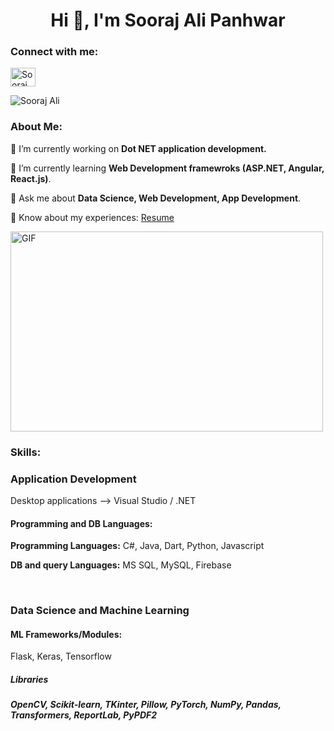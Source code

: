 <!--
**Soorajalipanhwar/Soorajalipanhwar-** is a ✨ _special_ ✨ repository because its `README.md` (this file) appears on your GitHub profile. -->

<!DOCTYPE html>
<html lang="en">
<head>
    <meta charset="UTF-8">
    <meta http-equiv="X-UA-Compatible" content="IE=edge">
    <meta name="viewport" content="width=device-width, initial-scale=1.0">
</head>
<body>
    <h1 align="center">Hi 👋, I'm Sooraj Ali Panhwar</h1>
    <h3 align="left">Connect with me:</h3>
    <p align="left">
        <a href="https://linkedin.com/in/sooraj-ali-panhwar-936150224" target="blank">
            <img align="center" src="https://raw.githubusercontent.com/rahuldkjain/github-profile-readme-generator/master/src/images/icons/Social/linked-in-alt.svg" alt="Sooraj Ali" height="30" width="40" />
        </a>
    </p>
    <p align="left">
        <img src="https://komarev.com/ghpvc/?username=sooraj-ali-panhwar-936150224&label=Profile%20views&color=0e75b6&style=flat" alt="Sooraj Ali" />
    </p>
    <h3 align="left">About Me:</h3>
    <p>🔭 I’m currently working on <Strong>Dot NET application development.</Strong></p>
    <p>🌱 I’m currently learning <strong>Web Development framewroks (ASP.NET, Angular, React.js)</strong>.</p>
    <p>💬 Ask me about <strong>Data Science, Web Development, App Development</strong>.</p>
    <p>📄 Know about my experiences: <a href="https://soorajalipanhwar.github.io/My-Website/assets/Sooraj%20Ali's%20CV.pdf" target="_blank">Resume</a></p>
    <img class="align" align="center" alt="GIF" src="https://github.com/abhisheknaiidu/abhisheknaiidu/blob/master/code.gif?raw=true" width="500" height="320" />
    <br>
    <h3 align="left">Skills:</h3>
    <h3><p>Application Development</p></h3>
    <p>Desktop applications --> Visual Studio / .NET</p>
    <h4>Programming and DB Languages:</h4>
    <p><strong>Programming Languages:</strong> C#, Java, Dart, Python, Javascript</p>
    <p><strong>DB and query Languages:</strong> MS SQL, MySQL, Firebase</p>
    <br>
    <h3><p>Data Science and Machine Learning</p></h3>
    <h4>ML Frameworks/Modules:</h4>
    <p>Flask, Keras, Tensorflow</p>
    <h5>Libraries<h5>
    <p>OpenCV, Scikit-learn, TKinter, Pillow, PyTorch, NumPy, Pandas, Transformers, ReportLab, PyPDF2</p>


